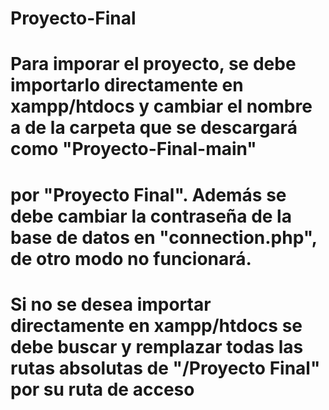 # Proyecto-Final
#
# Para imporar el proyecto, se debe importarlo directamente en xampp/htdocs y cambiar el nombre a de la carpeta que se descargará como "Proyecto-Final-main"
# por "Proyecto Final". Además se debe cambiar la contraseña de la base de datos en "connection.php", de otro modo no funcionará.
# 
# Si no se desea importar directamente en xampp/htdocs se debe buscar y remplazar todas las rutas absolutas de "/Proyecto Final" por su ruta de acceso

